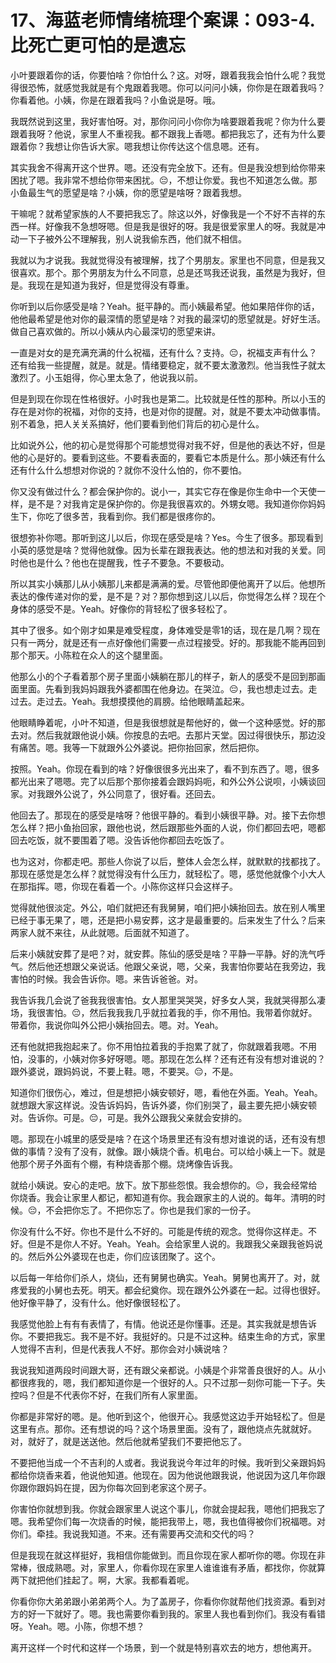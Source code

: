 # 17、海蓝老师情绪梳理个案课：093-4.比死亡更可怕的是遗忘

小叶要跟着你的话，你要怕啥？你怕什么？这。对呀，跟着我我会怕什么呢？我觉得很恐怖，就感觉我就是有个鬼跟着我嗯。你可以问问小姨，你你是在跟着我吗？你看着他。小姨，你是在跟着我吗？小鱼说是呀。哦。

我既然说到这里，我好害怕呀。对，那你问问小你你为啥要跟着我呢？你为什么要跟着我呀？他说，家里人不重视我。都不跟我上香嗯。都把我忘了，还有为什么要跟着你？我想让你告诉大家。嗯我想让你传达这个信息嗯。还有。

其实我舍不得离开这个世界。嗯。还没有完全放下。还有。但是我没想到给你带来困扰了嗯。我非常不想给你带来困扰。😔，不想让你爱。我也不知道怎么做。那小鱼最生气的愿望是啥？小姨，你的愿望是啥呀？跟着我想。

干嘛呢？就希望家族的人不要把我忘了。除这以外，好像我是一个不好不吉祥的东西一样。好像我不急想呀嗯。但是我是很好的呀。我是很爱家里人的呀。我就是冲动一下子被外公不理解我，别人说我偷东西，他们就不相信。

我就以为才说我。我就觉得没有被理解，找了个男朋友。家里也不同意，但是我又很喜欢。那个。那个男朋友为什么不同意，总是还骂我还说我，虽然是为我好，但是。我现在是知道为我好，但是觉得没有尊重。

你听到以后你感受是啥？Yeah。挺平静的。而小姨最希望。他如果陪伴你的话，他他最希望是他对你的最深情的愿望是啥？对我的最深切的愿望就是。好好生活。做自己喜欢做的。所以小姨从内心最深切的愿望来讲。

一直是对女的是充满充满的什么祝福，还有什么？支持。😔，祝福支声有什么？还有给我一些提醒，就是。就是。情绪要稳定，就不要太激激烈。他当我性子就太激烈了。小玉姐得，你心里太急了，他说我以前。

但是到现在你现在性格很好。小时我也是第二。比较就是任性的那种。所以小玉的存在是对你的祝福，对你的支持，也是对你的提醒。对，就是不要太冲动做事情。别不着急，把人关关系搞好，他们要看到他们背后的初心是什么。

比如说外公，他的初心是觉得那个可能想觉得对我不好，但是他的表达不好，但是他的心是好的。要看到这些。不要看表面的，要看它本质是什么。那小姨还有什么还有什么什么想想对你说的？就你不没什么怕的，你不要怕。

你又没有做过什么？都会保护你的。说小一，其实它存在像是你生命中一个天使一样，是不是？对我肯定是保护你的。你是我很喜欢的。外甥女嗯。我知道你你妈妈生下，你吃了很多苦，我看到你。我们都是很疼你的。

很想弥补你嗯。那听到这儿以后，你现在感受是啥？Yes。今生了很多。那现看到小英的感觉是啥？觉得他就像。因为长辈在跟我表达。他的想法和对我的关爱。同时他也是什么？他也在提醒我，性子不要急。不要极动。

所以其实小姨那儿从小姨那儿来都是满满的爱。尽管他即便他离开了以后。他想所表达的像传递对你的爱，是不是？对？那你想到这儿以后，你觉得怎么样？现在个身体的感受不是。Yeah。好像你的背轻松了很多轻松了。

其中了很多。如个刚才如果是难受程度，身体难受是零1的话，现在是几啊？现在只有一两分，就是还有一点好像他们需要一点过程接受。好的。那我能不能再回到那个那天。小陈粒在众人的这个腿里面。

他那么小的个子看着那个房子里面小姨躺在那儿的样子，新人的感受不是回到那画面里面。先看到我妈妈跟我外婆都围在他身边。在哭泣。😔，我也想走过去。走过去。走过去。Yeah。我想摸摸他的肩膀。给他眼睛盖起来。

他眼睛睁着呢，小叶不知道，但是我很想就是帮他好的，做一个这种感觉。好的那去对。然后我就跟他说小姨。你按息的去吧。去那片天堂。因过得很快乐，那边没有痛苦。嗯。我等一下就跟外公外婆说。把你抬回家，然后把你。

按照。Yeah。你现在看到的啥？好像很很多光出来了，看不到东西了。嗯，很多都光出来了嗯嗯。完了以后那个那你接着会跟妈妈呃，和外公外公说呗，小姨谈回家。对我跟外公说了，外公同意了，很好看。还回去。

他回去了。那现在的感受是啥呀？他很平静的。看到小姨很平静。对。接下去你想怎么样？把小鱼抬回家，跟他也说，然后跟那些外面的人说，你们都回去吧，嗯都回去吃饭，就不要围着了嗯。没告诉他你都回去吃饭了。

也为这对，你都走吧。那些人你说了以后，整体人会怎么样，就默默的找都找了。那现在感觉是怎么样？就觉得没有什么压力，就轻松了。嗯，感觉他就像个小大人在那指挥。嗯，你现在看着一个。小陈你这样只会这样子。

觉得就他很淡定。外公，咱们就把还有我舅舅，咱们把小姨抬回去。放在别人嘴里已经于事无果了，嗯，还是把小易安葬，这才是最重要的。后来发生了什么？后来两家人就不来往，从此就嗯。后面就不知道了。

后来小姨就安葬了是吧？对，就安葬。陈仙的感受是啥？平静一平静。好的洗气呼气。然后他还想跟父亲说话。他跟父亲说，嗯，父亲，我害怕你要站在我旁边，我害怕的时候。我会告诉你。嗯。来告诉爸爸。对。

我告诉我几会说了爸我我很害怕。女人那里哭哭哭，好多女人哭，我就哭得那么凄场，我很害怕。😔，然后我我我几乎就拉着我的手，你不用怕。我带着你就好。带着你，我说你叫外公把小姨抬回去。嗯。对。Yeah。

还有他就把我抱起来了。你不用怕拉着我的手抱累了就了，你就跟着我嗯。不用怕，没事的，小姨对你多好呀嗯。嗯。那现在怎么样？还有还有没有想对谁说的？跟外婆说，跟妈妈说，不要上鞋。嗯，不要哭。😔，不是。

知道你们很伤心，难过，但是想把小姨安顿好，嗯，看他在外面。Yeah。Yeah。就想跟大家这样说。没告诉妈妈，告诉外婆，你们别哭了，最主要先把小姨安顿对。告诉你。可是。😔，可是。我外公跟我父亲就会安排的。

嗯。那现在小城里的感受是啥？在这个场景里还有没有想对谁说的话，还有没有想做的事情？没有了没有，就像。跟小姨烧个香。机电台。可以给小姨上一下。就是他那个房子外面有个棚，有种烧香那个棚。烧烤像告诉我。

就给小姨说。安心的走吧。放下。放下那些怨恨。我会想你的。😔，我会经常给你烧香。我会让家里人都记，都知道有你。我会跟家主的人说的。每年。清明的时候。😔，不会把你忘了。不把你忘了。你也是我们家的一份子。

你没有什么不好。你也不是什么不好的。可能是传统的观念。觉得你这样走。不好。但是不是你人不好。Yeah。Yeah。会给家里人说的。我跟我父亲跟我爸妈说的。然后外公外婆现在也走，你们应该团聚了。这个。

以后每一年给你们杀人，烧仙，还有舅舅也确实。Yeah。舅舅也离开了。对，就疼爱我的小舅也去死。明天。都会纪奠你。现在跟外公外婆在一起。过得也很好。他好像平静了，没有什么。他好像很轻松了。

我感觉他脸上有有有表情了，有情。他说还是你懂事。还是。其实我就是想告诉你。不要把我忘。我不是不好。我挺好的。只是不过这种。结束生命的方式，家里人觉得不吉利，但是代表我人不好。那你会对小姨说啥？

我说我知道两段时间跟大哥，还有跟父亲都说。小姨是个非常善良很好的人。从小都很疼我的，嗯，我们都知道你是一个很好的人。只不过那一刻你可能一下子。失控吗？但是不代表你不好，在我们所有人家里面。

你都是非常好的嗯。是。他听到这个，他很开心。我感觉这边手开始轻松了。但是这里有点。那你。还有想说的吗？这个场景里面。没有了，跟他烧点先就就好。对，就好了，就是送送他。然后他就希望我们不要把他忘了。

不要把他当成一个不吉利的人或者。我说我说今年过年的时候。我听到父亲跟妈妈都给你烧香来着，他说他知道。他现在。因为他说他跟我说，他说因为这几年你跟你跟你跟妈妈在提，因为你每次回到老家这个房子。

你害怕你就想到我。你就会跟家里人说这个事儿，你就会提起我，嗯他们把我忘了嗯。我希望你们每一次烧香的时候，能把我带上，嗯，我也值得被你们祝福嗯。对你们。牵挂。我说我知道。不来。还有需要再交流和交代的吗？

但是我现在就这样挺好，我相信你能做到。而且你现在家人都听你的嗯。你现在非常棒，很成熟嗯。对，家里人，你看你现在家里人谁谁谁有矛盾，都找你，你就算两下就把他们挂起了。啊，大家。我都看着呢。

你看你你大弟弟跟小弟弟两个人。为了盖房子，你看你你就帮他们找资源。看到对方的好一下就好了。嗯。我也需要你看到我的。家里人我也看到你们。我没有看错呀。Yeah。嗯。小陈，你想不想？

离开这样一个时代和这样一个场景，到一个就是特别喜欢去的地方，想他离开。